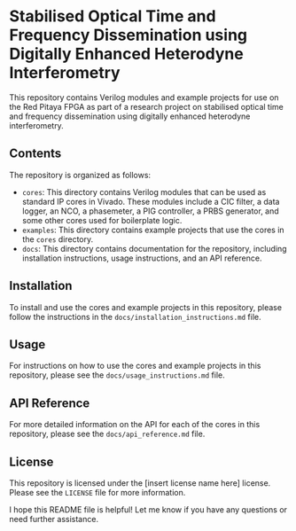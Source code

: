 # Stabilised Optical Time and Frequency Dissemination using Digitally Enhanced Heterodyne Interferometry

This repository contains Verilog modules and example projects for use on the Red Pitaya FPGA as part of a research project on stabilised optical time and frequency dissemination using digitally enhanced heterodyne interferometry.

## Contents

The repository is organized as follows:

- `cores`: This directory contains Verilog modules that can be used as standard IP cores in Vivado. These modules include a CIC filter, a data logger, an NCO, a phasemeter, a PIG controller, a PRBS generator, and some other cores used for boilerplate logic.
- `examples`: This directory contains example projects that use the cores in the `cores` directory.
- `docs`: This directory contains documentation for the repository, including installation instructions, usage instructions, and an API reference.

## Installation

To install and use the cores and example projects in this repository, please follow the instructions in the `docs/installation_instructions.md` file.

## Usage

For instructions on how to use the cores and example projects in this repository, please see the `docs/usage_instructions.md` file.

## API Reference

For more detailed information on the API for each of the cores in this repository, please see the `docs/api_reference.md` file.

## License

This repository is licensed under the [insert license name here] license. Please see the `LICENSE` file for more information.

I hope this README file is helpful! Let me know if you have any questions or need further assistance.
